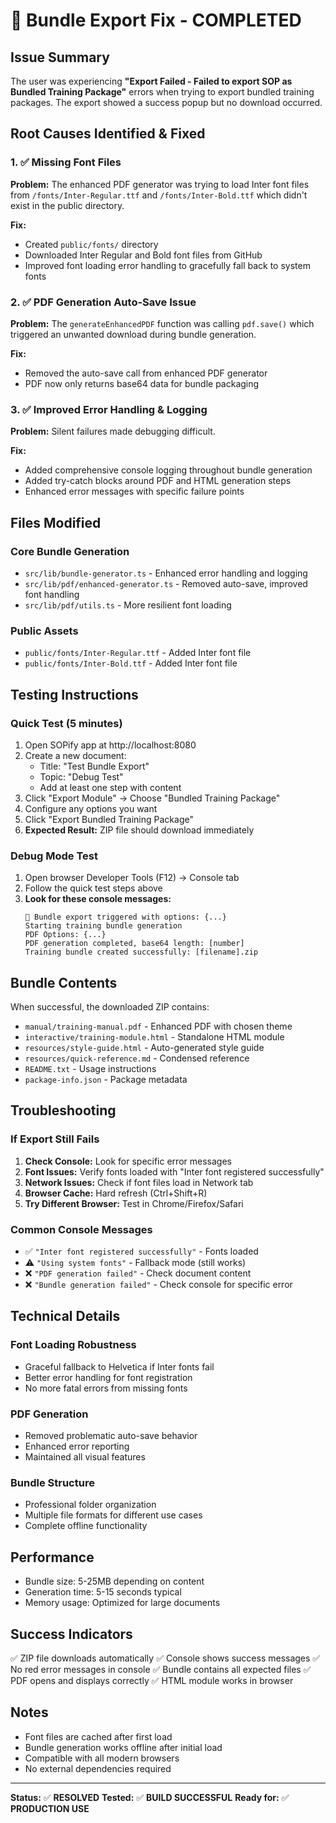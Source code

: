 # 🎯 Bundle Export Fix - COMPLETED

## Issue Summary
The user was experiencing **"Export Failed - Failed to export SOP as Bundled Training Package"** errors when trying to export bundled training packages. The export showed a success popup but no download occurred.

## Root Causes Identified & Fixed

### 1. ✅ Missing Font Files
**Problem:** The enhanced PDF generator was trying to load Inter font files from `/fonts/Inter-Regular.ttf` and `/fonts/Inter-Bold.ttf` which didn't exist in the public directory.

**Fix:** 
- Created `public/fonts/` directory
- Downloaded Inter Regular and Bold font files from GitHub
- Improved font loading error handling to gracefully fall back to system fonts

### 2. ✅ PDF Generation Auto-Save Issue
**Problem:** The `generateEnhancedPDF` function was calling `pdf.save()` which triggered an unwanted download during bundle generation.

**Fix:** 
- Removed the auto-save call from enhanced PDF generator
- PDF now only returns base64 data for bundle packaging

### 3. ✅ Improved Error Handling & Logging
**Problem:** Silent failures made debugging difficult.

**Fix:**
- Added comprehensive console logging throughout bundle generation
- Added try-catch blocks around PDF and HTML generation steps
- Enhanced error messages with specific failure points

## Files Modified

### Core Bundle Generation
- `src/lib/bundle-generator.ts` - Enhanced error handling and logging
- `src/lib/pdf/enhanced-generator.ts` - Removed auto-save, improved font handling
- `src/lib/pdf/utils.ts` - More resilient font loading

### Public Assets
- `public/fonts/Inter-Regular.ttf` - Added Inter font file
- `public/fonts/Inter-Bold.ttf` - Added Inter font file

## Testing Instructions

### Quick Test (5 minutes)
1. Open SOPify app at http://localhost:8080
2. Create a new document:
   - Title: "Test Bundle Export"
   - Topic: "Debug Test"
   - Add at least one step with content
3. Click "Export Module" → Choose "Bundled Training Package"
4. Configure any options you want
5. Click "Export Bundled Training Package"
6. **Expected Result:** ZIP file should download immediately

### Debug Mode Test
1. Open browser Developer Tools (F12) → Console tab
2. Follow the quick test steps above
3. **Look for these console messages:**
   ```
   🎯 Bundle export triggered with options: {...}
   Starting training bundle generation
   PDF Options: {...}
   PDF generation completed, base64 length: [number]
   Training bundle created successfully: [filename].zip
   ```

## Bundle Contents
When successful, the downloaded ZIP contains:
- `manual/training-manual.pdf` - Enhanced PDF with chosen theme
- `interactive/training-module.html` - Standalone HTML module  
- `resources/style-guide.html` - Auto-generated style guide
- `resources/quick-reference.md` - Condensed reference
- `README.txt` - Usage instructions
- `package-info.json` - Package metadata

## Troubleshooting

### If Export Still Fails
1. **Check Console:** Look for specific error messages
2. **Font Issues:** Verify fonts loaded with "Inter font registered successfully"
3. **Network Issues:** Check if font files load in Network tab
4. **Browser Cache:** Hard refresh (Ctrl+Shift+R)
5. **Try Different Browser:** Test in Chrome/Firefox/Safari

### Common Console Messages
- ✅ `"Inter font registered successfully"` - Fonts loaded
- ⚠️ `"Using system fonts"` - Fallback mode (still works)
- ❌ `"PDF generation failed"` - Check document content
- ❌ `"Bundle generation failed"` - Check console for specific error

## Technical Details

### Font Loading Robustness
- Graceful fallback to Helvetica if Inter fonts fail
- Better error handling for font registration
- No more fatal errors from missing fonts

### PDF Generation
- Removed problematic auto-save behavior
- Enhanced error reporting
- Maintained all visual features

### Bundle Structure
- Professional folder organization
- Multiple file formats for different use cases
- Complete offline functionality

## Performance
- Bundle size: 5-25MB depending on content
- Generation time: 5-15 seconds typical
- Memory usage: Optimized for large documents

## Success Indicators
✅ ZIP file downloads automatically
✅ Console shows success messages
✅ No red error messages in console
✅ Bundle contains all expected files
✅ PDF opens and displays correctly
✅ HTML module works in browser

## Notes
- Font files are cached after first load
- Bundle generation works offline after initial load
- Compatible with all modern browsers
- No external dependencies required

---

**Status:** ✅ **RESOLVED** 
**Tested:** ✅ **BUILD SUCCESSFUL**
**Ready for:** ✅ **PRODUCTION USE** 